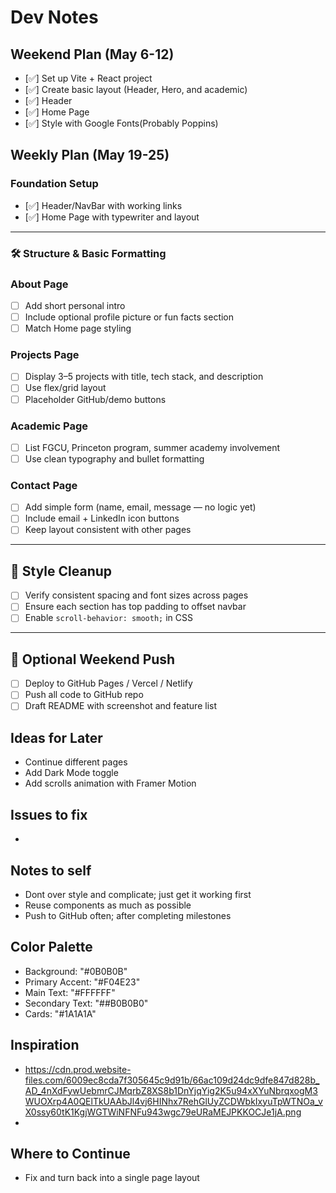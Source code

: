 # Dev Notes

## Weekend Plan (May 6-12)

- [✅] Set up Vite + React project
- [✅] Create basic layout (Header, Hero, and academic)
- [✅] Header
- [✅] Home Page
- [✅] Style with Google Fonts(Probably Poppins)

## Weekly Plan (May 19-25)

### Foundation Setup

- [✅] Header/NavBar with working links
- [✅] Home Page with typewriter and layout

---

### 🛠️ Structure & Basic Formatting

### About Page

- [ ] Add short personal intro
- [ ] Include optional profile picture or fun facts section
- [ ] Match Home page styling

### Projects Page

- [ ] Display 3–5 projects with title, tech stack, and description
- [ ] Use flex/grid layout
- [ ] Placeholder GitHub/demo buttons

### Academic Page

- [ ] List FGCU, Princeton program, summer academy involvement
- [ ] Use clean typography and bullet formatting

### Contact Page

- [ ] Add simple form (name, email, message — no logic yet)
- [ ] Include email + LinkedIn icon buttons
- [ ] Keep layout consistent with other pages

---

## 🎨 Style Cleanup

- [ ] Verify consistent spacing and font sizes across pages
- [ ] Ensure each section has top padding to offset navbar
- [ ] Enable `scroll-behavior: smooth;` in CSS

---

## 🚀 Optional Weekend Push

- [ ] Deploy to GitHub Pages / Vercel / Netlify
- [ ] Push all code to GitHub repo
- [ ] Draft README with screenshot and feature list

## Ideas for Later

- Continue different pages
- Add Dark Mode toggle
- Add scrolls animation with Framer Motion

## Issues to fix

-

## Notes to self

- Dont over style and complicate; just get it working first
- Reuse components as much as possible
- Push to GitHub often; after completing milestones

## Color Palette

- Background: "#0B0B0B"
- Primary Accent: "#F04E23"
- Main Text: "#FFFFFF"
- Secondary Text: "##B0B0B0"
- Cards: "#1A1A1A"

## Inspiration

- https://cdn.prod.website-files.com/6009ec8cda7f305645c9d91b/66ac109d24dc9dfe847d828b_AD_4nXdFywUebmrCJMqrbZ8XS8b1DnYjqYig2K5u94xXYuNbrqxogM3WUOXrp4A0QElTkUAAbJl4vj6HINhx7RehGlUyZCDWbkIxyuTpWTNOa_vX0ssy60tK1KgjWGTWiNFNFu943wgc79eURaMEJPKKOCJe1jA.png
-

## Where to Continue

- Fix and turn back into a single page layout
